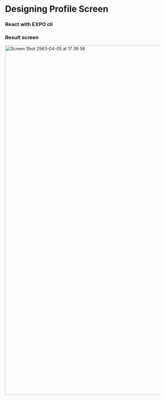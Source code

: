 # Designing Profile Screen

### React with EXPO cli

### Result screen
<img width="1142" alt="Screen Shot 2563-04-05 at 17 39 58" src="https://user-images.githubusercontent.com/39496126/78472606-816c1300-7764-11ea-83cf-6778b69f8530.png">
